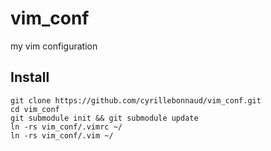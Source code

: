 # vim_conf
my vim configuration

## Install

```
git clone https://github.com/cyrillebonnaud/vim_conf.git
cd vim_conf
git submodule init && git submodule update
ln -rs vim_conf/.vimrc ~/
ln -rs vim_conf/.vim ~/
```

